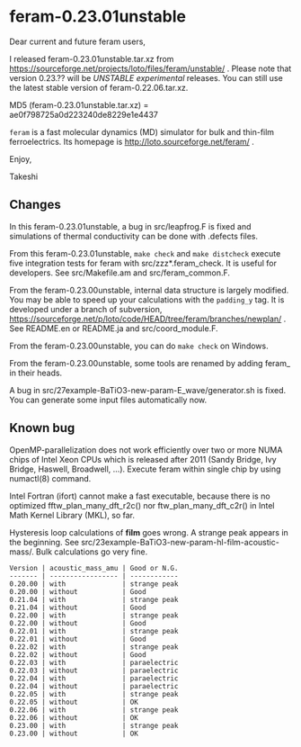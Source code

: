 feram-0.23.01unstable
=====================
Dear current and future feram users,

I released feram-0.23.01unstable.tar.xz from
https://sourceforge.net/projects/loto/files/feram/unstable/ .
Please note that version 0.23.?? will be *UNSTABLE*
*experimental* releases. You can still use the latest stable
version of feram-0.22.06.tar.xz.

MD5 (feram-0.23.01unstable.tar.xz) = ae0f798725a0d223240de8229e1e4437

`feram` is a fast molecular dynamics (MD) simulator
for bulk and thin-film ferroelectrics. Its homepage is
http://loto.sourceforge.net/feram/ .

Enjoy,

Takeshi

## Changes
In this feram-0.23.01unstable, a bug in src/leapfrog.F is fixed and
simulations of thermal conductivity can be done with .defects files.

From this feram-0.23.01unstable, `make check` and `make distcheck`
execute five integration tests for feram with src/zzz*.feram_check.
It is useful for developers. See src/Makefile.am and src/feram_common.F.

From the feram-0.23.00unstable, internal data structure is largely modified.
You may be able to speed up your calculations with the `padding_y` tag.
It is developed under a branch of subversion,
https://sourceforge.net/p/loto/code/HEAD/tree/feram/branches/newplan/ .
See README.en or README.ja and src/coord_module.F.

From the feram-0.23.00unstable, you can do `make check` on Windows.

From the feram-0.23.00unstable, some tools are renamed by
adding feram_ in their heads.

A bug in src/27example-BaTiO3-new-param-E_wave/generator.sh is fixed.
You can generate some input files automatically now.

## Known bug
OpenMP-parallelization does not work efficiently over two or
more NUMA chips of Intel Xeon CPUs which is released after
2011 (Sandy Bridge, Ivy Bridge, Haswell, Broadwell, ...).
Execute feram within single chip by using numactl(8) command.

Intel Fortran (ifort) cannot make a fast executable,
because there is no optimized fftw_plan_many_dft_r2c() nor
ftw_plan_many_dft_c2r() in Intel Math Kernel Library (MKL), so far.

Hysteresis loop calculations of **film** goes wrong.
A strange peak appears in the beginning.
See src/23example-BaTiO3-new-param-hl-film-acoustic-mass/.
Bulk calculations go very fine.

    Version | acoustic_mass_amu | Good or N.G.
    ------- | ----------------- | ------------
    0.20.00 | with              | strange peak
    0.20.00 | without           | Good
    0.21.04 | with              | strange peak
    0.21.04 | without           | Good
    0.22.00 | with              | strange peak
    0.22.00 | without           | Good
    0.22.01 | with              | strange peak
    0.22.01 | without           | Good
    0.22.02 | with              | strange peak
    0.22.02 | without           | Good
    0.22.03 | with              | paraelectric
    0.22.03 | without           | paraelectric
    0.22.04 | with              | paraelectric
    0.22.04 | without           | paraelectric
    0.22.05 | with              | strange peak
    0.22.05 | without           | OK
    0.22.06 | with              | strange peak
    0.22.06 | without           | OK
    0.23.00 | with              | strange peak
    0.23.00 | without           | OK
